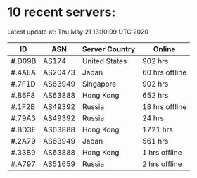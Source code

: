 # 10 recent servers:

Latest update at: Thu May 21 13:10:09 UTC 2020

| ID | ASN | Server Country | Online |
| -- | --- | -------------- | ------ |
| #.D09B | AS174 | United States | 902 hrs |
| #.4AEA | AS20473 | Japan | 60 hrs offline |
| #.7F1D | AS63949 | Singapore | 902 hrs |
| #.B6F8 | AS63888 | Hong Kong | 652 hrs |
| #.1F2B | AS49392 | Russia | 18 hrs offline |
| #.79A3 | AS49392 | Russia | 24 hrs |
| #.BD3E | AS63888 | Hong Kong | 1721 hrs |
| #.2A79 | AS63949 | Japan | 561 hrs |
| #.33B9 | AS63888 | Hong Kong | 1 hrs offline |
| #.A797 | AS51659 | Russia | 2 hrs offline |

